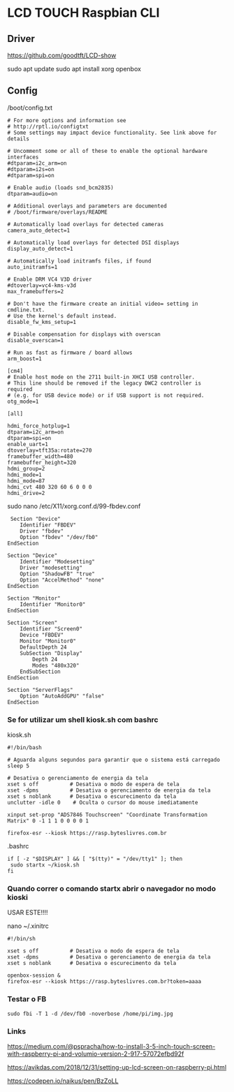 # LCD TOUCH Raspbian CLI


## Driver 
https://github.com/goodtft/LCD-show


sudo apt update
sudo apt install xorg openbox


## Config 

/boot/config.txt

```
# For more options and information see
# http://rptl.io/configtxt
# Some settings may impact device functionality. See link above for details

# Uncomment some or all of these to enable the optional hardware interfaces
#dtparam=i2c_arm=on
#dtparam=i2s=on
#dtparam=spi=on

# Enable audio (loads snd_bcm2835)
dtparam=audio=on

# Additional overlays and parameters are documented
# /boot/firmware/overlays/README

# Automatically load overlays for detected cameras
camera_auto_detect=1

# Automatically load overlays for detected DSI displays
display_auto_detect=1

# Automatically load initramfs files, if found
auto_initramfs=1

# Enable DRM VC4 V3D driver
#dtoverlay=vc4-kms-v3d
max_framebuffers=2

# Don't have the firmware create an initial video= setting in cmdline.txt.
# Use the kernel's default instead.
disable_fw_kms_setup=1

# Disable compensation for displays with overscan
disable_overscan=1

# Run as fast as firmware / board allows
arm_boost=1

[cm4]
# Enable host mode on the 2711 built-in XHCI USB controller.
# This line should be removed if the legacy DWC2 controller is required
# (e.g. for USB device mode) or if USB support is not required.
otg_mode=1

[all]

hdmi_force_hotplug=1
dtparam=i2c_arm=on
dtparam=spi=on
enable_uart=1
dtoverlay=tft35a:rotate=270
framebuffer_width=480
framebuffer_height=320
hdmi_group=2
hdmi_mode=1
hdmi_mode=87
hdmi_cvt 480 320 60 6 0 0 0
hdmi_drive=2

```



sudo nano /etc/X11/xorg.conf.d/99-fbdev.conf

```
 Section "Device"
    Identifier "FBDEV"
    Driver "fbdev"
    Option "fbdev" "/dev/fb0"
EndSection

Section "Device"
    Identifier "Modesetting"
    Driver "modesetting"
    Option "ShadowFB" "true"
    Option "AccelMethod" "none"
EndSection

Section "Monitor"
    Identifier "Monitor0"
EndSection

Section "Screen"
    Identifier "Screen0"
    Device "FBDEV"
    Monitor "Monitor0"
    DefaultDepth 24
    SubSection "Display"
        Depth 24
        Modes "480x320"
    EndSubSection
EndSection

Section "ServerFlags"
    Option "AutoAddGPU" "false"
EndSection
```


### Se for utilizar um shell kiosk.sh com bashrc


kiosk.sh
```
#!/bin/bash

# Aguarda alguns segundos para garantir que o sistema está carregado
sleep 5

# Desativa o gerenciamento de energia da tela
xset s off          # Desativa o modo de espera de tela
xset -dpms          # Desativa o gerenciamento de energia da tela
xset s noblank      # Desativa o escurecimento da tela
unclutter -idle 0    # Oculta o cursor do mouse imediatamente

xinput set-prop "ADS7846 Touchscreen" "Coordinate Transformation Matrix" 0 -1 1 1 0 0 0 0 1

firefox-esr --kiosk https://rasp.byteslivres.com.br
```

.bashrc
```
if [ -z "$DISPLAY" ] && [ "$(tty)" = "/dev/tty1" ]; then
 sudo startx ~/kiosk.sh
fi
```

### Quando correr o comando startx abrir o navegador no modo kioski

USAR ESTE!!!!


nano ~/.xinitrc
```
#!/bin/sh

xset s off          # Desativa o modo de espera de tela
xset -dpms          # Desativa o gerenciamento de energia da tela
xset s noblank      # Desativa o escurecimento da tela

openbox-session &
firefox-esr --kiosk https://rasp.byteslivres.com.br?token=aaaa

```

### Testar o FB

```
sudo fbi -T 1 -d /dev/fb0 -noverbose /home/pi/img.jpg
```



### Links
https://medium.com/@pspracha/how-to-install-3-5-inch-touch-screen-with-raspberry-pi-and-volumio-version-2-917-57072efbd92f


https://avikdas.com/2018/12/31/setting-up-lcd-screen-on-raspberry-pi.html


https://codepen.io/naikus/pen/BzZoLL